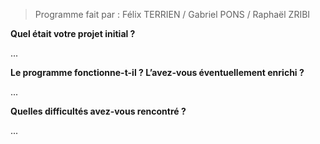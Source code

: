> Programme fait par : Félix TERRIEN / Gabriel PONS / Raphaël ZRIBI

**Quel était votre projet initial ?**

...


**Le programme fonctionne-t-il ? L’avez-vous éventuellement enrichi ?**

...


**Quelles difficultés avez-vous rencontré ?**

...

